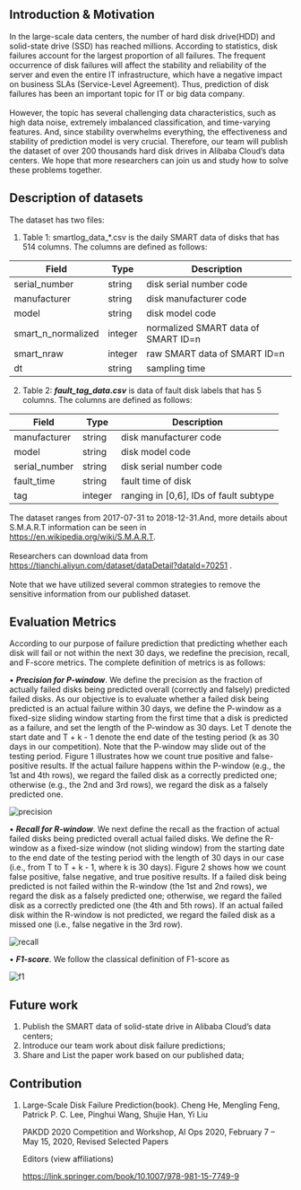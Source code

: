 ## Introduction & Motivation

   In the large-scale data centers, the number of hard disk drive(HDD) and solid-state drive (SSD) has reached millions. According to  statistics, disk failures account for the largest proportion of all failures. The frequent occurrence of disk failures will affect the stability and reliability of the server and even the entire IT infrastructure, which have a negative impact on business SLAs (Service-Level Agreement). Thus, prediction of disk failures has been an important topic for IT or big data company. <br> 
   <br> 
   However, the topic has several challenging data characteristics, such as high data noise, extremely imbalanced classification, and time-varying features. And, since stability overwhelms everything, the effectiveness and stability of prediction model is very crucial.  Therefore, our team will publish the dataset of over 200 thousands hard disk drives in Alibaba Cloud’s data centers. We hope that more researchers can join us and study how to solve these problems together.
   
## Description of datasets
The dataset has two files:
1) Table 1: smartlog_data_*.csv is the daily SMART data of disks that has 514 columns. The columns are defined as follows:

Field|Type|Description
----|----|----
serial_number|string|disk serial number code
manufacturer|string|disk manufacturer code
model|string|disk model code
smart_n_normalized|integer|normalized SMART data of SMART ID=n
smart_nraw|integer|raw SMART data of SMART ID=n
dt|string|sampling time  

2) Table 2: ***fault_tag_data.csv*** is data of fault disk labels that has 5 columns. The columns are defined as follows: 

Field|Type|Description
----|----|----
manufacturer|string|disk manufacturer code
model|string|disk model code
serial_number|string|disk serial number code
fault_time|string|fault time of disk 
tag|integer|ranging in [0,6], IDs of fault subtype 
 
The dataset ranges from 2017-07-31 to 2018-12-31.And, more details about S.M.A.R.T information can be seen in https://en.wikipedia.org/wiki/S.M.A.R.T. <br> 
<br> 
Researchers can download data from https://tianchi.aliyun.com/dataset/dataDetail?dataId=70251 . <br> 
<br> 
Note that we have utilized several common strategies to remove the sensitive information from our published dataset. 

## Evaluation Metrics 
According to our purpose of failure prediction that predicting whether each disk will fail or not within the next 30 days, we redefine the precision, recall, and F-score metrics. The complete definition of metrics is as follows:

• ***Precision for P-window***. We define the precision as the fraction of actually failed
disks being predicted overall (correctly and falsely) predicted failed disks. As our
objective is to evaluate whether a failed disk being predicted is an actual failure
within 30 days, we define the P-window as a fixed-size sliding window starting
from the first time that a disk is predicted as a failure, and set the length of the P-window
as 30 days. Let T denote the start date and T + k - 1 denote the end date of
the testing period (k as 30 days in our competition). Note that the P-window may
slide out of the testing period. Figure 1 illustrates how we count true positive and false-positive results. If the actual failure happens within the P-window (e.g., the
1st and 4th rows), we regard the failed disk as a correctly predicted one; otherwise
(e.g., the 2nd and 3rd rows), we regard the disk as a falsely predicted one.

<img src="https://latex.codecogs.com/svg.latex?\Large&space;Precision=\frac{n_{tpp}}{n_{pp}}" title="precision" />

• ***Recall for R-window***. We next define the recall as the fraction of actual failed disks being predicted overall actual failed disks. We define the R-window as a fixed-size
window (not sliding window) from the starting date to the end date of the testing
period with the length of 30 days in our case (i.e., from T to T + k - 1, where k
is 30 days). Figure 2 shows how we count false positive, false negative, and true
positive results. If a failed disk being predicted is not failed within the R-window
(the 1st and 2nd rows), we regard the disk as a falsely predicted one; otherwise,
we regard the failed disk as a correctly predicted one (the 4th and 5th rows). If an actual failed disk within the R-window is not predicted, we regard the failed disk as a missed one (i.e., false negative in the 3rd row).

<img src="https://latex.codecogs.com/svg.latex?\Large&space;Recall=\frac{n_{tpr}}{{pr}}" title="recall" />

• ***F1-score***. We follow the classical definition of F1-score as

<img src="https://latex.codecogs.com/svg.latex?\Large&space;\frac{2*Precision*Recall}{Precision+Recall}" title="f1" />


## Future work 
1. Publish the SMART data of solid-state drive in Alibaba Cloud’s data centers;
2. Introduce our team work about disk failure predictions;
3. Share and List the paper work based on our published data;


## Contribution
1. Large-Scale Disk Failure Prediction(book). Cheng He, Mengling Feng, Patrick P. C. Lee, Pinghui Wang, Shujie Han, Yi Liu

   PAKDD 2020 Competition and Workshop, AI Ops 2020, February 7 – May 15, 2020, Revised Selected Papers

   Editors (view affiliations)

   https://link.springer.com/book/10.1007/978-981-15-7749-9
